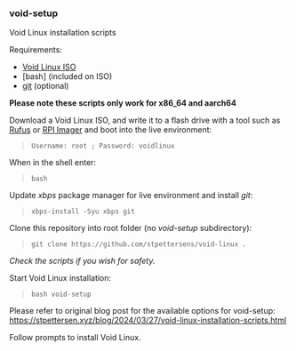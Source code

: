 ### void-setup
Void Linux installation scripts

Requirements:
* [Void Linux ISO](https://voidlinux.org)
* [bash] (included on ISO)
* [git](https://voidlinux.org/packages/?arch=86_64&q=git) (optional)

**Please note these scripts only work for x86_64 and aarch64**

Download a Void Linux ISO, and write it to a flash drive with a tool such
as [Rufus](https://rufus.ie) or [RPI Imager](https://github.com/raspberrypi/rpi-imager)
and boot into the live environment:

> `Username: root ; Password: voidlinux`

When in the shell enter:
> `bash`

Update *xbps* package manager for live environment and install *git*:
> `xbps-install -Syu xbps git`

Clone this repository into root folder (no *void-setup* subdirectory):
> `git clone https://github.com/stpettersens/void-linux .`

*Check the scripts if you wish for safety.*

Start Void Linux installation:
> `bash void-setup`

Please refer to original blog post for the available options
for void-setup:
https://stpettersen.xyz/blog/2024/03/27/void-linux-installation-scripts.html

Follow prompts to install Void Linux.
